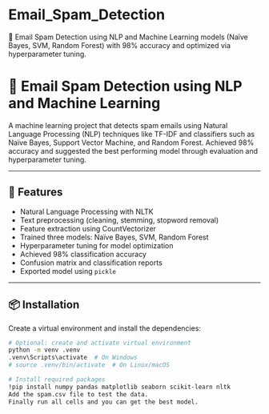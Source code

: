 # Email_Spam_Detection
🚀 Email Spam Detection using NLP and Machine Learning models (Naïve Bayes, SVM, Random Forest) with 98% accuracy and optimized via hyperparameter tuning.
# 📧 Email Spam Detection using NLP and Machine Learning

A machine learning project that detects spam emails using Natural Language Processing (NLP) techniques like TF-IDF and classifiers such as Naïve Bayes, Support Vector Machine, and Random Forest. Achieved 98% accuracy and suggested the best performing model through evaluation and hyperparameter tuning.

---

## 🚀 Features

- Natural Language Processing with NLTK
- Text preprocessing (cleaning, stemming, stopword removal)
- Feature extraction using CountVectorizer
- Trained three models: Naïve Bayes, SVM, Random Forest
- Hyperparameter tuning for model optimization
- Achieved 98% classification accuracy
- Confusion matrix and classification reports
- Exported model using `pickle`

---

## 📦 Installation

Create a virtual environment and install the dependencies:

```bash
# Optional: create and activate virtual environment
python -m venv .venv
.venv\Scripts\activate  # On Windows
# source .venv/bin/activate  # On Linux/macOS

# Install required packages
!pip install numpy pandas matplotlib seaborn scikit-learn nltk
Add the spam.csv file to test the data.
Finally run all cells and you can get the best model.
